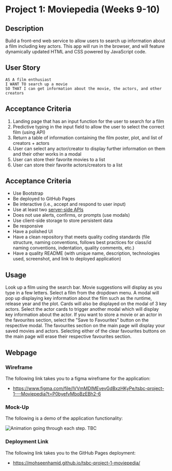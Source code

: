 # Project 1: Moviepedia (Weeks 9-10)

## Description

Build a front-end web service to allow users to search up information about a film including key actors. This app will run in the browser, and will feature dynamically updated HTML and CSS powered by JavaScript code.

## User Story

```
AS A film enthusiast
I WANT TO search up a movie
SO THAT I can get information about the movie, the actors, and other creators
```

## Acceptance Criteria

1. Landing page that has an input function for the user to search for a film
2. Predictive typing in the input field to allow the user to select the correct film (using API)
3. Return a table of information containing the film poster, plot, and list of creators + actors
4. User can select any actor/creator to display further information on them and their other works in a modal
5. User can store their favorite movies to a list
6. User can store their favorite actors/creators to a list

## Acceptance Criteria

- Use Bootstrap
- Be deployed to GitHub Pages
- Be interactive (i.e., accept and respond to user input)
- Use at least two [server-side APIs](https://coding-boot-camp.github.io/full-stack/apis/api-resources)
- Does not use alerts, confirms, or prompts (use modals)
- Use client-side storage to store persistent data
- Be responsive
- Have a polished UI
- Have a clean repository that meets quality coding standards (file structure, naming conventions, follows best practices for class/id naming conventions, indentation, quality comments, etc.)
- Have a quality README (with unique name, description, technologies used, screenshot, and link to deployed application)

## Usage

Look up a film using the search bar. Movie suggestions will display as you type in a few letters. Select a film from the dropdown menu. A modal will pop up displaying key information about the film such as the runtime, release year and the plot. Cards will also be displayed on the modal of 3 key actors. Select the actor cards to trigger another modal which will display key information about the actor. If you want to store a movie or an actor in the favourites section, select the "Save to Favourites" button on the respective modal. The favourites section on the main page will display your saved movies and actors. Selecting either of the clear favourites buttons on the main page will erase their respective favourites section.

## Webpage

### Wireframe

The following link takes you to a figma wireframe for the application:

- https://www.figma.com/file/lVVmMDlMEvevGdBxzHKyPe/tsbc-project-1---Moviepedia?t=P0byefvMboBzEBh2-6

### Mock-Up

The following is a demo of the application functionality:

![Animation going through each step. TBC](./assets/other/webpage-demo.gif)

### Deployment Link

The following link takes you to the GitHub Pages deployment:

- https://mohseenhamid.github.io/tsbc-project-1-moviepedia/
